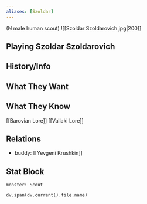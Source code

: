 ```yaml
---
aliases: [Szoldar]
---
```

(N male human scout)
![[Szoldar Szoldarovich.jpg|200]]
## Playing Szoldar Szoldarovich

## History/Info

## What They Want

## What They Know
[[Barovian Lore]]
[[Vallaki Lore]]

## Relations
- buddy: [[Yevgeni Krushkin]]

## Stat Block

```statblock
monster: Scout
```

```dataviewjs
dv.span(dv.current().file.name)
```
